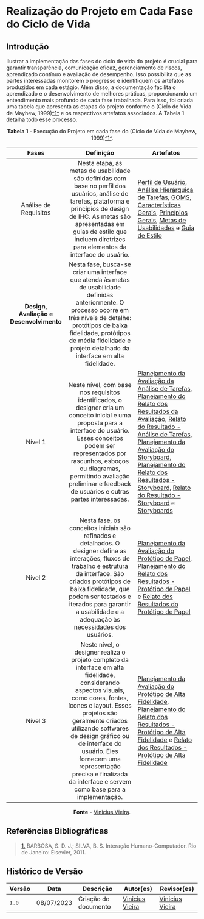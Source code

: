 # Realização do Projeto em Cada Fase do Ciclo de Vida

## Introdução

Ilustrar a implementação das fases do ciclo de vida do projeto é crucial para garantir transparência, comunicação eficaz, gerenciamento de riscos, aprendizado contínuo e avaliação de desempenho. Isso possibilita que as partes interessadas monitorem o progresso e identifiquem os artefatos produzidos em cada estágio. Além disso, a documentação facilita o aprendizado e o desenvolvimento de melhores práticas, proporcionando um entendimento mais profundo de cada fase trabalhada. Para isso, foi criada uma tabela que apresenta as etapas do projeto conforme o (Ciclo de Vida de Mayhew, 1999)<a id="anchor_1" href="#REF1">^1^</a> e os respectivos artefatos associados. A Tabela 1 detalha todo esse processo.

<center>

**Tabela 1** - Execução do Projeto em cada fase do (Ciclo de Vida de Mayhew, 1999)<a id="anchor_1" href="#REF1">^1^</a>.

|                  Fases                  |                                                                                                                                                                                  Definição                                                                                                                                                                                  | Artefatos                                                                                                                                                                                                                                                                                                                                                                                                                                                                                                                                                                                                                                                                                                                                                                                                                                                                                                                                                                                                                                                                                                                                                                                                                                                                                                                                                                                             |
| :-------------------------------------: | :-------------------------------------------------------------------------------------------------------------------------------------------------------------------------------------------------------------------------------------------------------------------------------------------------------------------------------------------------------------------------: | ----------------------------------------------------------------------------------------------------------------------------------------------------------------------------------------------------------------------------------------------------------------------------------------------------------------------------------------------------------------------------------------------------------------------------------------------------------------------------------------------------------------------------------------------------------------------------------------------------------------------------------------------------------------------------------------------------------------------------------------------------------------------------------------------------------------------------------------------------------------------------------------------------------------------------------------------------------------------------------------------------------------------------------------------------------------------------------------------------------------------------------------------------------------------------------------------------------------------------------------------------------------------------------------------------------------------------------------------------------------------------------------------------- |
|          Análise de Requisitos          |                                                        Nesta etapa, as metas de usabilidade são definidas com base no perfil dos usuários, análise de tarefas, plataforma e princípios de design de IHC. As metas são apresentadas em guias de estilo que incluem diretrizes para elementos da interface do usuário.                                                        | [Perfil de Usuário](https://interacao-humano-computador.github.io/2024.1-DETRANDF/analise-requisitos/usuario/), [Análise Hierárquica de Tarefas](https://interacao-humano-computador.github.io/2024.1-DETRANDF/analise-requisitos/aht/), [GOMS](https://interacao-humano-computador.github.io/2024.1-DETRANDF/analise-requisitos/goms/), [Características Gerais](https://interacao-humano-computador.github.io/2024.1-DETRANDF/analise-requisitos/caracteristicas-plataforma/), [Princípios Gerais](https://interacao-humano-computador.github.io/2024.1-DETRANDF/analise-requisitos/pgerais/), [Metas de Usabilidades](https://interacao-humano-computador.github.io/2024.1-DETRANDF/analise-requisitos/metas-usabilidade/) e [Guia de Estilo](https://interacao-humano-computador.github.io/2024.1-DETRANDF/analise-requisitos/guia-estilo/#elementos-de-interface)                                                                                                                                                                                                                                                                                                                                                                                                                                                                                                                                |
| **Design, Avaliação e Desenvolvimento** |                                                    Nesta fase, busca-se criar uma interface que atenda às metas de usabilidade definidas anteriormente. O processo ocorre em três níveis de detalhe: protótipos de baixa fidelidade, protótipos de média fidelidade e projeto detalhado da interface em alta fidelidade.                                                    |
|                 Nível 1                 |                                    Neste nível, com base nos requisitos identificados, o designer cria um conceito inicial e uma proposta para a interface do usuário. Esses conceitos podem ser representados por rascunhos, esboços ou diagramas, permitindo avaliação preliminar e feedback de usuários e outras partes interessadas.                                    | [Planejamento da Avaliação da Análise de Tarefas](https://interacao-humano-computador.github.io/2024.1-DETRANDF/design-avaliacao-desenvolvimento/nivel-1/analise-de-tarefas-dad/planejamento-avaliacao-at/),  [Planejamento do Relato dos Resultados da Avaliação](https://interacao-humano-computador.github.io/2024.1-DETRANDF/design-avaliacao-desenvolvimento/nivel-1/analise-de-tarefas-dad/planejamento-relato-resultado-at/), [Relato do Resultado - Análise de Tarefas](https://interacao-humano-computador.github.io/2024.1-DETRANDF/design-avaliacao-desenvolvimento/nivel-1/analise-de-tarefas-dad/relato-resultado-at/), [Planejamento da Avaliação do Storyboard](https://interacao-humano-computador.github.io/2024.1-DETRANDF/design-avaliacao-desenvolvimento/nivel-1/storyboard-dad/planejamento-avaliacao-sb/#introducao), [Planejamento do Relato dos Resultados - Storyboard](https://interacao-humano-computador.github.io/2024.1-DETRANDF/design-avaliacao-desenvolvimento/nivel-1/storyboard-dad/planejamento-relato-resultado-sb/), [Relato do Resultado - Storyboard](https://interacao-humano-computador.github.io/2024.1-DETRANDF/design-avaliacao-desenvolvimento/nivel-1/storyboard-dad/relato-resultado-storyboard/) e [Storyboards](https://interacao-humano-computador.github.io/2024.1-DETRANDF/design-avaliacao-desenvolvimento/nivel-1/storyboard-dad/storyboard/) |
|                 Nível 2                 |                                      Nesta fase, os conceitos iniciais são refinados e detalhados. O designer define as interações, fluxos de trabalho e estrutura da interface. São criados protótipos de baixa fidelidade, que podem ser testados e iterados para garantir a usabilidade e a adequação às necessidades dos usuários.                                      | [Planejamento da Avaliação do Protótipo de Papel](https://interacao-humano-computador.github.io/2024.1-DETRANDF/design-avaliacao-desenvolvimento/nivel-2/planejamento-avaliacao-pp/), [Planejamento do Relato dos Resultados - Protótipo de Papel](https://interacao-humano-computador.github.io/2024.1-DETRANDF/design-avaliacao-desenvolvimento/nivel-2/planejamento-relato-resultados-pp/) e [Relato dos Resultados do Protótipo de Papel](https://interacao-humano-computador.github.io/2024.1-DETRANDF/design-avaliacao-desenvolvimento/nivel-2/relato-resultados-pp/solicitar-pid/)                                                                                                                                                                                                                                                                                                                                                                                                                                                                                                                                                                                                                                                                                                                                                                                                             |
|                 Nível 3                 | Neste nível, o designer realiza o projeto completo da interface em alta fidelidade, considerando aspectos visuais, como cores, fontes, ícones e layout. Esses projetos são geralmente criados utilizando softwares de design gráfico ou de interface do usuário. Eles fornecem uma representação precisa e finalizada da interface e servem como base para a implementação. | [Planejamento da Avaliação do Protótipo de Alta Fidelidade](https://interacao-humano-computador.github.io/2024.1-DETRANDF/design-avaliacao-desenvolvimento/nivel-3/planejamento-avaliacao-paf/), [Planejamento do Relato dos Resultados - Protótipo de Alta Fidelidade](https://interacao-humano-computador.github.io/2024.1-DETRANDF/design-avaliacao-desenvolvimento/nivel-3/planejamento-relato-prototipo-alta/) e [Relato dos Resultados - Protótipo de Alta Fidelidade](https://interacao-humano-computador.github.io/2024.1-DETRANDF/design-avaliacao-desenvolvimento/nivel-3/relatos-resultados/solicitar-pid/)                                                                                                                                                                                                                                                                                                                                                                                                                                                                                                                                                                                                                                                                                                                                                                                |

**Fonte** - [Vinicius Vieira](https://github.com/viniciusvieira00).

</center>

## Referências Bibliográficas

> <a id="REF1" href="#anchor_1">1.</a> BARBOSA, S. D. J.; SILVA, B. S. Interação Humano-Computador. Rio de Janeiro: Elsevier, 2011.

## Histórico de Versão

| Versão | Data       | Descrição            | Autor(es)                                              | Revisor(es)                                            |
| ------ | ---------- | -------------------- | ------------------------------------------------------ | ------------------------------------------------------ |
| `1.0`  | 08/07/2023 | Criação do documento | [Vinicius Vieira](https://github.com/viniciusvieira00) | [Vinicius Vieira](https://github.com/viniciusvieira00) |